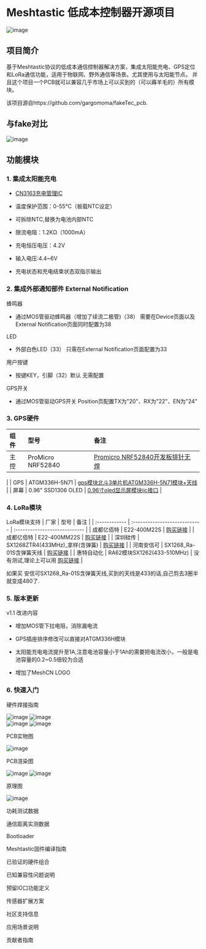 # Meshtastic 低成本控制器开源项目


![image](image/20250116_220224.JPG)  

## 项目简介
基于Meshtastic协议的低成本通信控制器解决方案，集成太阳能充电、GPS定位和LoRa通信功能，适用于物联网、野外通信等场景。尤其使用与太阳能节点。
并且这个项目一个PCB就可以兼容几乎市场上可以买到的（可以薅羊毛的）所有模块。

该项目源自https://github.com/gargomoma/fakeTec_pcb.

## 与fake对比

![image](image/20250114_01.jpg)  

## 功能模块
### 1. 集成太阳能充电

  - [CN3163充电管理IC](https://item.szlcsc.com/582671.html?fromZone=s_s__%2522C559031%2522&spm=sc.gb.xh1.zy.n___sc.hm.hd.ss&t=1739525886502&s=1739525886502&lcsc_vid=FgJaXlFRTwdWBgAAEVBdAlEARwMIVVxUFVENAQdTRAAxVlNVTlRcUlxfR1FbXjtW)
  
  - 温度保护范围：0-55°C（板载NTC设定）
  
  - 可拆除NTC,替换为电池内部NTC
  
  - 限流电阻：1.2KΩ（1000mA）
  
  - 充电恒压电压：4.2V
  
  - 输入电压:4.4~6V
  
  - 充电状态和充电结束状态双指示输出


### 2. 集成外部通知部件 External Notification

蜂鸣器
- 通过MOS管驱动蜂鸣器（增加了续流二极管)（38）
  需要在Device页面以及External Notification页面同时配置为38

LED
- 外部白色LED（33）
  只需在External Notification页面配置为33

用户按键
- 按键KEY，引脚（32）默认
  无需配置

GPS开关
- 通过MOS管驱动GPS开关
  Position页配置TX为"20"、RX为"22"、EN为"24"


### 3. GPS硬件
| 组件 | 型号 | 备注 |
| :------------ | :---------------------------- | :---------------------------- |
| 主控 | ProMicro NRF52840 | [Promicro NRF52840开发板排针无焊](https://item.taobao.com/item.htm?id=752027856883&_u=e1fg9to98d5)
 |
| GPS | ATGM336H-5N71 | [gps模块北斗3单片机ATGM336H-5N71模块+天线](https://item.taobao.com/item.htm?id=649721823963&_u=e1fg9to3077) |
| 屏幕 | 0.96" SSD1306 OLED | [0.96寸oled显示屏模块iic接口](https://item.taobao.com/item.htm?id=537849751788&_u=e1fg9to677b)
 |



### 4. LoRa模块
LoRa模块支持
| 厂家 | 型号 | 备注 |
| :------------ | :---------------------------- | :---------------------------- |
| 成都亿佰特 | E22-400M22S | [购买链接](https://item.taobao.com/item.htm?id=571626367408&_u=e1fg9toef8a) |
| 成都亿佰特 | E22-400MM22S | [购买链接](https://item.taobao.com/item.htm?id=571626367408&_u=e1fg9toef8a) |
| 深圳硅传 | SX1268ZTR4(433MHz)_拿样(含弹簧) | [购买链接](https://item.taobao.com/item.htm?id=631724138123&_u=e1fg9to418f) |
| 河南安信可 | SX1268_Ra-01S含弹簧天线 | [购买链接](https://item.taobao.com/item.htm?id=627657133308&_u=e1fg9toe418) |
| 惠特自动化 | RA62模块SX1262(433-510MHz) | 没有测试,理论上可以用 [购买链接](https://item.taobao.com/item.htm?id=687692791680&_u=e1fg9toe418) |

如果买 安信可SX1268_Ra-01S含弹簧天线,买到的天线是433的话,自己剪去3圈半就变成480了.


### 5. 版本更新
v1.1 改进内容

- 增加MOS管下拉电阻，消除漏电流

- GPS插座排序修改可以直接对ATGM336H模块

- 太阳能充电电流提升至1A,注意电池容量小于1Ah的需要把电流改小，一般是电池容量的0.2~0.5倍较为合适

- 增加了MeshCN LOGO 

### 6. 快速入门

硬件焊接指南

![image](image/20250114_003653.JPG)    ![image](image/20250114_003659.JPG)  
![image](image/20250114_005227.JPG)    ![image](image/20250114_005517.JPG)  

PCB实物图

![image](image/20250115_203856.JPG)  

PCB渲染图
 
![image](fake_yuri_PCB/PCB_TOP.JPG)  ![image](fake_yuri_PCB/PCB_BOM.JPG)  

原理图 

![image](image/20250721210935.jpg)  

功耗测试数据

通信距离实测数据

Bootloader

Meshtastic固件编译指南

已验证的硬件组合

已知兼容性问题说明

预留IO口功能定义

传感器扩展方案

社区支持信息

应用场景说明

贡献者指南

